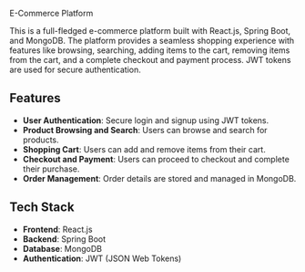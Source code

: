 E-Commerce Platform

This is a full-fledged e-commerce platform built with React.js, Spring Boot, and MongoDB. The platform provides a seamless shopping experience with features like browsing, searching, adding items to the cart, removing items from the cart, and a complete checkout and payment process. JWT tokens are used for secure authentication.

## Features

- **User Authentication**: Secure login and signup using JWT tokens.
- **Product Browsing and Search**: Users can browse and search for products.
- **Shopping Cart**: Users can add and remove items from their cart.
- **Checkout and Payment**: Users can proceed to checkout and complete their purchase.
- **Order Management**: Order details are stored and managed in MongoDB.

## Tech Stack

- **Frontend**: React.js
- **Backend**: Spring Boot
- **Database**: MongoDB
- **Authentication**: JWT (JSON Web Tokens)

 
 
